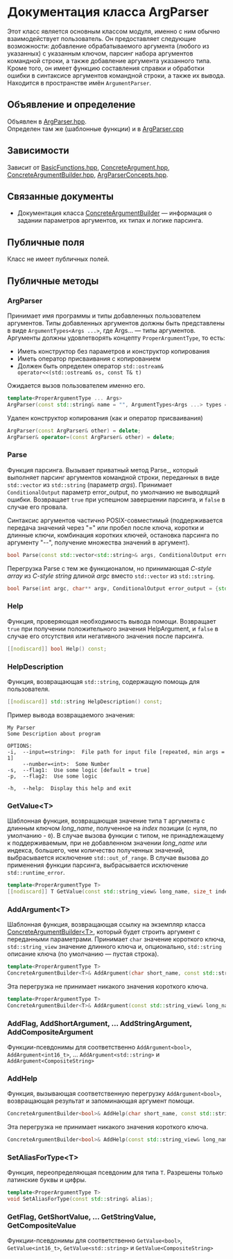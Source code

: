 # Документация класса ArgParser

Этот класс является основным классом модуля, именно с ним обычно взаимодействует
пользователь. Он предоставляет следующие возможности: добавление обрабатываемого
аргумента (любого из указанных) с указанным ключом, парсинг набора аргументов командной
строки, а также добавление аргумента указанного типа. Кроме того, он имеет функцию
составления справки и обработки ошибки в синтаксисе аргументов командной строки, а
также их вывода. Находится в пространстве имён `ArgumentParser`.

## Объявление и определение

Объявлен в [ArgParser.hpp](../ArgParser.hpp). <br>
Определен там же (шаблонные функции) и в [ArgParser.cpp](../ArgParser.cpp)

## Зависимости

Зависит от [BasicFunctions.hpp](../basic/BasicFunctions.hpp),
[ConcreteArgument.hpp](../ConcreteArgument.hpp),
[ConcreteArgumentBuilder.hpp](../ConcreteArgumentBuilder.hpp),
[ArgParserConcepts.hpp](../ArgParserConcepts.hpp).

## Связанные документы

* Документация класса [ConcreteArgumentBuilder](ConcreteArgumentBuilder.md) —
  информация о задании параметров аргументов, их типах и логике парсинга.

## Публичные поля

Класс не имеет публичных полей.

## Публичные методы

### ArgParser

Принимает имя программы и типы добавленных пользователем аргументов.
Типы добавленных аргументов должны быть представлены в виде `ArgumentTypes<Args ...>`, где Args... — типы аргументов.
Аргументы должны удовлетворять концепту `ProperArgumentType`, то есть:
* Иметь конструктор без параметров и конструктор копирования
* Иметь оператор присваивания с копированием
* Должен быть определен оператор `std::ostream& operator<<(std::ostream& os, const T& t)`

Ожидается вызов пользователем именно его.

```cpp
template<ProperArgumentType ... Args>
ArgParser(const std::string& name = "", ArgumentTypes<Args ...> types = {});
```

Удален конструктор копирования (как и оператор присваивания)

```cpp
ArgParser(const ArgParser& other) = delete;
ArgParser& operator=(const ArgParser& other) = delete;
```

### Parse

Функция парсинга. Вызывает приватный метод Parse_, который выполняет парсинг
аргументов командной строки, переданных в виде `std::vector` из `std::string`
(параметр *args*). Принимает `ConditionalOutput` параметр error_output, по умолчанию
не выводящий ошибки. Возвращает `true` при успешном завершении парсинга,
и `false` в случае его провала.

Синтаксис аргументов частично POSIX-совместимый (поддерживается передача значений
через "=" или пробел после ключа, коротки и длинные ключи, комбинация коротких
ключей, остановка парсинга по аргументу "--", получение множества значений в аргумент).

```cpp
bool Parse(const std::vector<std::string>& args, ConditionalOutput error_output = {std::cout, false});
```

Перегрузка Parse с тем же функционалом, но принимающая *C-style array* из
*C-style string* длиной *argc* вместо `std::vector` из `std::string`.

```cpp
bool Parse(int argc, char** argv, ConditionalOutput error_output = {std::cout, false});
```

### Help

Функция, проверяющая необходимость вывода помощи. Возвращает `true` при получении
положительного значения HelpArgument, и `false` в случае его отсутствия или
негативного значения после парсинга.

```cpp
[[nodiscard]] bool Help() const;
```

### HelpDescription

Функция, возвращающая `std::string`, содержащую помощь для пользователя.

```cpp
[[nodiscard]] std::string HelpDescription() const;
```

Пример вывода возвращаемого значения:

```text
My Parser
Some Description about program

OPTIONS:
-i,  --input=<string>:  File path for input file [repeated, min args = 1]
     --number=<int>:  Some Number
-s,  --flag1:  Use some logic [default = true]
-p,  --flag2:  Use some logic

-h,  --help:  Display this help and exit
```

### GetValue<T\>

Шаблонная функция, возвращающая значение типа `T` аргумента с длинным ключом
*long_name*, полученное на *index* позиции (с нуля, по умолчанию - `0`). В случае
вызова функции с типом, не принадлежащему к поддерживаемым, при не добавленном
значении *long_name* или индекса, большего, чем количество полученных значений,
выбрасывается исключение `std::out_of_range`. В случае вызова до применения функции
парсинга, выбрасывается исключение `std::runtime_error`.

```cpp
template<ProperArgumentType T>
[[nodiscard]] T GetValue(const std::string_view& long_name, size_t index = 0) const;
```

### AddArgument<T\>

Шаблонная функция, возвращающая ссылку на экземпляр класса
[ConcreteArgumentBuilder<T\>](ConcreteArgumentBuilder.md), который будет строить
аргумент с переданными параметрами. 
Принимает `char` значение короткого ключа, `std::string_view` значение длинного ключа 
и, опционально, `std::string` описание ключа (по умолчанию — пустая строка).

```cpp
template<ProperArgumentType T>
ConcreteArgumentBuilder<T>& AddArgument(char short_name, const std::string_view& long_name, const std::string& description = "");
```

Эта перегрузка не принимает никакого значения короткого ключа.

```cpp
template<ProperArgumentType T>
ConcreteArgumentBuilder<T>& AddArgument(const std::string_view& long_name, const std::string& description = "");
```

### AddFlag, AddShortArgument, ... AddStringArgument, AddCompositeArgument

Функции-псевдонимы для соответственно `AddArgument<bool>`, `AddArgument<int16_t>`, ...
`AddArgument<std::string>` и `AddArgument<CompositeString>`

### AddHelp

Функция, вызывающая соответственную перегрузку `AddArgument<bool>`, возвращающая
результат и запоминающая аргумент помощи.

```cpp
ConcreteArgumentBuilder<bool>& AddHelp(char short_name, const std::string_view& long_name, const std::string& description = "");
```

Эта перегрузка не принимает никакого значения короткого ключа.

```cpp
ConcreteArgumentBuilder<bool>& AddHelp(const std::string_view& long_name, const std::string& description);
```

### SetAliasForType<T\>

Функция, переопределяющая псевдоним для типа `T`. 
Разрешены только латинские буквы и цифры.

```cpp
template<ProperArgumentType T>
void SetAliasForType(const std::string& alias);
```

### GetFlag, GetShortValue, ... GetStringValue, GetCompositeValue

Функции-псевдонимы для соответственно `GetValue<bool>`, `GetValue<int16_t>`,
`GetValue<std::string>` и `GetValue<CompositeString>`
